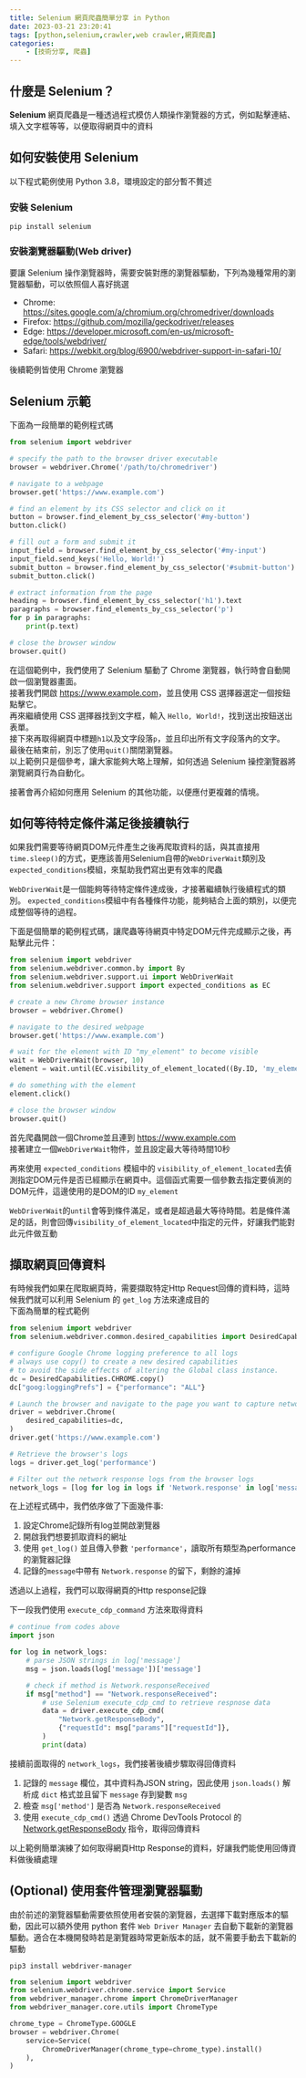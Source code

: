 ```yaml
---
title: Selenium 網頁爬蟲簡單分享 in Python
date: 2023-03-21 23:20:41
tags: [python,selenium,crawler,web crawler,網頁爬蟲]
categories:
    - [技術分享, 爬蟲]
---
```


## 什麼是 Selenium？

**Selenium** 網頁爬蟲是一種透過程式模仿人類操作瀏覽器的方式，例如點擊連結、填入文字框等等，以便取得網頁中的資料  

<!--more-->

## 如何安裝使用 Selenium

以下程式範例使用 Python 3.8，環境設定的部分暫不贅述  

### 安裝 Selenium

```shell
pip install selenium
```

### 安裝瀏覽器驅動(Web driver)

要讓 Selenium 操作瀏覽器時，需要安裝對應的瀏覽器驅動，下列為幾種常用的瀏覽器驅動，可以依照個人喜好挑選

- Chrome: <https://sites.google.com/a/chromium.org/chromedriver/downloads>
- Firefox: <https://github.com/mozilla/geckodriver/releases>
- Edge: <https://developer.microsoft.com/en-us/microsoft-edge/tools/webdriver/>
- Safari: <https://webkit.org/blog/6900/webdriver-support-in-safari-10/>

後續範例皆使用 Chrome 瀏覽器

## Selenium 示範

下面為一段簡單的範例程式碼  

```python
from selenium import webdriver

# specify the path to the browser driver executable
browser = webdriver.Chrome('/path/to/chromedriver')

# navigate to a webpage
browser.get('https://www.example.com')

# find an element by its CSS selector and click on it
button = browser.find_element_by_css_selector('#my-button')
button.click()

# fill out a form and submit it
input_field = browser.find_element_by_css_selector('#my-input')
input_field.send_keys('Hello, World!')
submit_button = browser.find_element_by_css_selector('#submit-button')
submit_button.click()

# extract information from the page
heading = browser.find_element_by_css_selector('h1').text
paragraphs = browser.find_elements_by_css_selector('p')
for p in paragraphs:
    print(p.text)

# close the browser window
browser.quit()

```

在這個範例中，我們使用了 Selenium 驅動了 Chrome 瀏覽器，執行時會自動開啟一個瀏覽器畫面。  
接著我們開啟 <https://www.example.com>，並且使用 CSS 選擇器選定一個按鈕點擊它。  
再來繼續使用 CSS 選擇器找到文字框，輸入 `Hello, World!`，找到送出按鈕送出表單。  
接下來再取得網頁中標題`h1`以及文字段落`p`，並且印出所有文字段落內的文字。  
最後在結束前，別忘了使用`quit()`關閉瀏覽器。  
以上範例只是個參考，讓大家能夠大略上理解，如何透過 Selenium 操控瀏覽器將瀏覽網頁行為自動化。  

接著會再介紹如何應用 Selenium 的其他功能，以便應付更複雜的情境。

## 如何等待特定條件滿足後接續執行

如果我們需要等待網頁DOM元件產生之後再爬取資料的話，與其直接用`time.sleep()`的方式，更應該善用Selenium自帶的`WebDriverWait`類別及`expected_conditions`模組，來幫助我們寫出更有效率的爬蟲  

`WebDriverWait`是一個能夠等待特定條件達成後，才接著繼續執行後續程式的類別。  `expected_conditions`模組中有各種條件功能，能夠結合上面的類別，以便完成整個等待的過程。  

下面是個簡單的範例程式碼，讓爬蟲等待網頁中特定DOM元件完成顯示之後，再點擊此元件：

```python
from selenium import webdriver
from selenium.webdriver.common.by import By
from selenium.webdriver.support.ui import WebDriverWait
from selenium.webdriver.support import expected_conditions as EC

# create a new Chrome browser instance
browser = webdriver.Chrome()

# navigate to the desired webpage
browser.get('https://www.example.com')

# wait for the element with ID "my_element" to become visible
wait = WebDriverWait(browser, 10)
element = wait.until(EC.visibility_of_element_located((By.ID, 'my_element')))

# do something with the element
element.click()

# close the browser window
browser.quit()
```

首先爬蟲開啟一個Chrome並且連到 <https://www.example.com>  
接著建立一個`WebDriverWait`物件，並且設定最大等待時間10秒  

再來使用 `expected_conditions` 模組中的 `visibility_of_element_located`去偵測指定DOM元件是否已經顯示在網頁中。這個函式需要一個參數去指定要偵測的DOM元件，這邊使用的是DOM的ID `my_element`  

`WebDriverWait`的`until`會等到條件滿足，或者是超過最大等待時間。若是條件滿足的話，則會回傳`visibility_of_element_located`中指定的元件，好讓我們能對此元件做互動  

## 擷取網頁回傳資料

有時候我們如果在爬取網頁時，需要擷取特定Http Request回傳的資料時，這時候我們就可以利用 Selenium 的 `get_log` 方法來達成目的  
下面為簡單的程式範例

```python
from selenium import webdriver
from selenium.webdriver.common.desired_capabilities import DesiredCapabilities

# configure Google Chrome logging preference to all logs
# always use copy() to create a new desired capabilities
# to avoid the side effects of altering the Global class instance.
dc = DesiredCapabilities.CHROME.copy()
dc["goog:loggingPrefs"] = {"performance": "ALL"}

# Launch the browser and navigate to the page you want to capture network response logs from
driver = webdriver.Chrome(
    desired_capabilities=dc,
)
driver.get('https://www.example.com')

# Retrieve the browser's logs
logs = driver.get_log('performance')

# Filter out the network response logs from the browser logs
network_logs = [log for log in logs if 'Network.response' in log['message']]

```

在上述程式碼中，我們依序做了下面幾件事:

1. 設定Chrome記錄所有log並開啟瀏覽器
2. 開啟我們想要抓取資料的網址
3. 使用 `get_log()` 並且傳入參數 `'performance'`，讀取所有類型為performance的瀏覽器記錄
4. 記錄的`message`中帶有 `Network.response` 的留下，剩餘的濾掉

透過以上過程，我們可以取得網頁的Http response記錄  

下一段我們使用 `execute_cdp_command` 方法來取得資料

```python
# continue from codes above
import json

for log in network_logs:
    # parse JSON strings in log['message']
    msg = json.loads(log['message'])['message']

    # check if method is Network.responseReceived
    if msg["method"] == "Network.responseReceived":
        # use Selenium execute_cdp_cmd to retrieve respnose data
        data = driver.execute_cdp_cmd(
            "Network.getResponseBody",
            {"requestId": msg["params"]["requestId"]},
        )
        print(data)
```

接續前面取得的 `network_logs`，我們接著後續步驟取得回傳資料

1. 記錄的 `message` 欄位，其中資料為JSON string，因此使用 `json.loads()` 解析成 `dict` 格式並且留下 `message` 存到變數 `msg`
2. 檢查 `msg['method']` 是否為 `Network.responseReceived`
3. 使用 `execute_cdp_cmd()` 透過 Chrome DevTools Protocol 的 [Network.getResponseBody](https://chromedevtools.github.io/devtools-protocol/tot/Network/#method-getResponseBody) 指令，取得回傳資料

以上範例簡單演練了如何取得網頁Http Response的資料，好讓我們能使用回傳資料做後續處理

## (Optional) 使用套件管理瀏覽器驅動

由於前述的瀏覽器驅動需要依照使用者安裝的瀏覽器，去選擇下載對應版本的驅動，因此可以額外使用 python 套件 `Web Driver Manager` 去自動下載新的瀏覽器驅動。適合在本機開發時若是瀏覽器時常更新版本的話，就不需要手動去下載新的驅動

```shell
pip3 install webdriver-manager
```

```python
from selenium import webdriver
from selenium.webdriver.chrome.service import Service
from webdriver_manager.chrome import ChromeDriverManager
from webdriver_manager.core.utils import ChromeType

chrome_type = ChromeType.GOOGLE
browser = webdriver.Chrome(
    service=Service(
        ChromeDriverManager(chrome_type=chrome_type).install()
    ),
)
```
